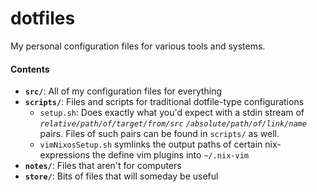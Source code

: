 dotfiles
========

My personal configuration files for various tools and systems.

#### Contents

*   **`src/`**: All of my configuration files for everything
*   **`scripts/`**: Files and scripts for traditional dotfile-type configurations
    *   `setup.sh`: Does exactly what you'd expect with a stdin stream of *`relative/path/of/target/from/src`* *`/absolute/path/of/link/name`* pairs. Files of such pairs can be found in `scripts/` as well.
    *   `vimNixosSetup.sh` symlinks the output paths of certain nix-expressions the define vim plugins into `~/.nix-vim`
*   **`notes/`**: Files that aren't for computers
*   **`store/`**: Bits of files that will someday be useful

